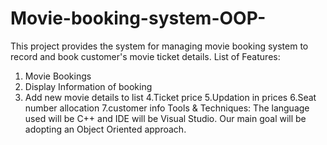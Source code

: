 # Movie-booking-system-OOP-
This project provides the system for managing movie booking system to record and book
customer's movie ticket details.
List of Features:
1. Movie Bookings
2. Display Information of booking
3. Add new movie details to list
4.Ticket price
5.Updation in prices
6.Seat number allocation
7.customer info 
Tools & Techniques:
The language used will be C++ and IDE will be Visual Studio.
Our main goal will be adopting an Object Oriented approach.
